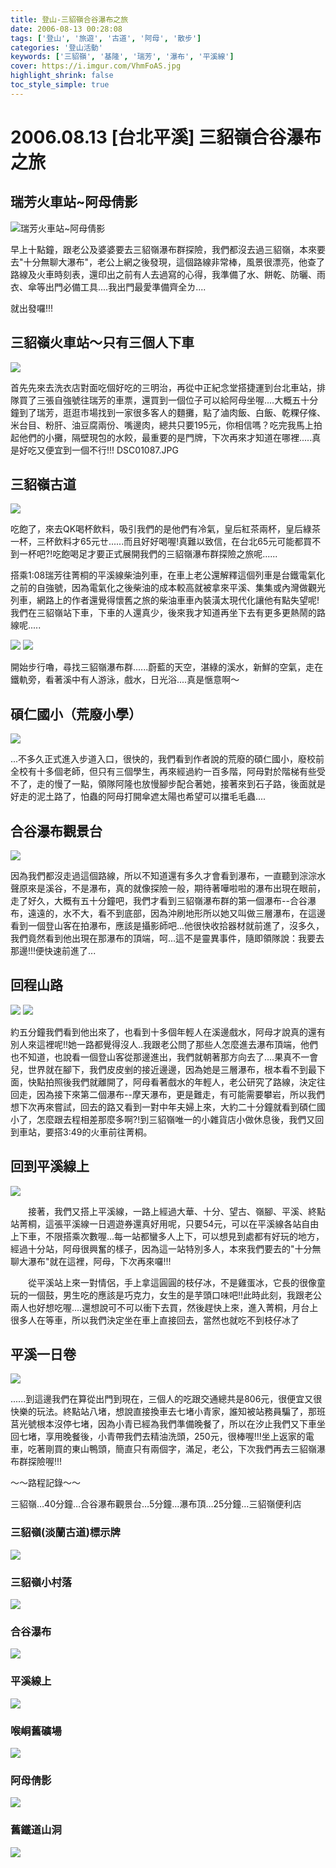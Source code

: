 ```yaml
---
title: 登山-三貂嶺合谷瀑布之旅
date: 2006-08-13 00:28:08
tags: ['登山', '旅遊', '古道', '阿母', '散步']
categories: '登山活動'
keywords: ['三貂嶺', '基隆', '瑞芳', '瀑布', '平溪線']
cover: https://i.imgur.com/VhmFoAS.jpg
highlight_shrink: false
toc_style_simple: true
---
```


# 2006.08.13 [台北平溪] 三貂嶺合谷瀑布之旅
## 瑞芳火車站~阿母倩影
![瑞芳火車站~阿母倩影](https://i.imgur.com/VhmFoAS.jpg)

早上十點鐘，跟老公及婆婆要去三貂嶺瀑布群探險，我們都沒去過三貂嶺，本來要去"十分無聊大瀑布"，老公上網之後發現，這個路線非常棒，風景很漂亮，他查了路線及火車時刻表，還印出之前有人去過寫的心得，我準備了水、餅乾、防曬、雨衣、傘等出門必備工具....我出門最愛準備齊全ㄌ....

就出發囉!!!

## 三貂嶺火車站～只有三個人下車
![](https://imgur.com/10FQ6Nt.jpg)

首先先來去洗衣店對面吃個好吃的三明治，再從中正紀念堂搭捷運到台北車站，排隊買了三張自強號往瑞芳的車票，還買到一個位子可以給阿母坐喔....大概五十分鐘到了瑞芳，逛逛市場找到一家很多客人的麵攤，點了滷肉飯、白飯、乾粿仔條、米台目、粉肝、油豆腐兩份、嘴邊肉，總共只要195元，你相信嗎？吃完我馬上拍起他們的小攤，隔壁現包的水餃，最重要的是門牌，下次再來才知道在哪裡.....真是好吃又便宜到一個不行!!!
DSC01087.JPG

## 三貂嶺古道
![](https://imgur.com/4ZMjlGy.jpg)

吃飽了，來去QK喝杯飲料，吸引我們的是他們有冷氣，皇后紅茶兩杯，皇后綠茶一杯，三杯飲料才65元ㄝ......而且好好喝喔!真難以致信，在台北65元可能都買不到一杯吧?!吃飽喝足才要正式展開我們的三貂嶺瀑布群探險之旅呢......

搭乘1:08瑞芳往菁桐的平溪線柴油列車，在車上老公還解釋這個列車是台鐵電氣化之前的自強號，因為電氣化之後柴油的成本較高就被拿來平溪、集集或內灣做觀光列車，網路上的作者還覺得懷舊之旅的柴油車車內裝潢太現代化讓他有點失望呢!我們在三貂嶺站下車，下車的人還真少，後來我才知道再坐下去有更多更熱鬧的路線呢.....

![](https://imgur.com/nT1boDV.jpg)
![](https://imgur.com/aKDiTQc.jpg)

開始步行嚕，尋找三貂嶺瀑布群......蔚藍的天空，湛綠的溪水，新鮮的空氣，走在鐵軌旁，看著溪中有人游泳，戲水，日光浴....真是愜意啊～

## 碩仁國小（荒廢小學）
![](https://imgur.com/jZ1kJ31.jpg)

...不多久正式進入步道入口，很快的，我們看到作者說的荒廢的碩仁國小，廢校前全校有十多個老師，但只有三個學生，再來經過約一百多階，阿母對於階梯有些受不了，走的慢了一點，領隊阿隆也放慢腳步配合著她，接著來到石子路，後面就是好走的泥土路了，怕蟲的阿母打開傘遮太陽也希望可以擋毛毛蟲....

## 合谷瀑布觀景台
![](https://imgur.com/eIsQ5rd.jpg)

因為我們都沒走過這個路線，所以不知道還有多久才會看到瀑布，一直聽到淙淙水聲原來是溪谷，不是瀑布，真的就像探險一般，期待著嘩啦啦的瀑布出現在眼前，走了好久，大概有五十分鐘吧，我們才看到三貂嶺瀑布群的第一個瀑布--合谷瀑布，遠遠的，水不大，看不到底部，因為沖刷地形所以她又叫做三層瀑布，在這邊看到一個登山客在拍瀑布，應該是攝影師吧...他很快收拾器材就前進了，沒多久，我們竟然看到他出現在那瀑布的頂端，呵...這不是靈異事件，隨即領隊說：我要去那邊!!!便快速前進了...

## 回程山路
![](https://i.imgur.com/BJRPaqy.jpg)
![](https://imgur.com/e1SjIt1.jpg)

約五分鐘我們看到他出來了，也看到十多個年輕人在溪邊戲水，阿母才說真的還有別人來這裡呢!!她一路都覺得沒人..我跟老公問了那些人怎麼進去瀑布頂端，他們也不知道，也說看一個登山客從那邊進出，我們就朝著那方向去了....果真不一會兒，世界就在腳下，我們皮皮剉的接近邊邊，因為她是三層瀑布，根本看不到最下面，快點拍照後我們就離開了，阿母看著戲水的年輕人，老公研究了路線，決定往回走，因為接下來第二個瀑布--摩天瀑布，更是難走，有可能需要攀岩，所以我們想下次再來嘗試，回去的路又看到一對中年夫婦上來，大約二十分鐘就看到碩仁國小了，怎麼跟去程相差那麼多啊?!到三貂嶺唯一的小雜貨店小做休息後，我們又回到車站，要搭3:49的火車前往菁桐。

## 回到平溪線上
![](https://i.imgur.com/U1Atx5T.jpg)

　　接著，我們又搭上平溪線，一路上經過大華、十分、望古、嶺腳、平溪、終點站菁桐，這張平溪線一日週遊券還真好用呢，只要54元，可以在平溪線各站自由上下車，不限搭乘次數喔...每一站都蠻多人上下，可以想見到處都有好玩的地方，經過十分站，阿母很興奮的樣子，因為這一站特別多人，本來我們要去的"十分無聊大瀑布"就在這裡，阿母，下次再來囉!!!

　　從平溪站上來一對情侶，手上拿這圓圓的枝仔冰，不是雞蛋冰，它長的很像童玩的一個鼓，男生吃的應該是巧克力，女生的是芋頭口味吧!!此時此刻，我跟老公兩人也好想吃喔....還想說可不可以衝下去買，然後趕快上來，進入菁桐，月台上很多人在等車，所以我們決定坐在車上直接回去，當然也就吃不到枝仔冰了

## 平溪一日卷
![](https://i.imgur.com/1n87uwp.jpg)

......到這邊我們在算從出門到現在，三個人的吃跟交通總共是806元，很便宜又很快樂的玩法。終點站八堵，想說直接換車去七堵小青家，誰知被站務員騙了，那班莒光號根本沒停七堵，因為小青已經為我們準備晚餐了，所以在汐止我們又下車坐回七堵，享用晚餐後，小青帶我們去精油洗頭，250元，很棒喔!!!坐上返家的電車，吃著剛買的東山鴨頭，簡直只有兩個字，滿足，老公，下次我們再去三貂嶺瀑布群探險喔!!!

～～路程記錄～～
<div class="note info flat"> 三貂嶺…40分鐘…合谷瀑布觀景台…5分鐘…瀑布頂…25分鐘…三貂嶺便利店 </div>

### 三貂嶺(淡蘭古道)標示牌
![](https://i.imgur.com/W64jodl.jpg)
### 三貂嶺小村落
![](https://i.imgur.com/VA6cFdt.jpg)

### 合谷瀑布 　　　　　　　　　　　　　　　　　　　　　
![](https://i.imgur.com/EBYwjQx.jpg)

### 平溪線上
![](https://i.imgur.com/9JxLwlq.jpg)

### 喉峒舊礦場
![](https://i.imgur.com/8R9fN3j.jpg)

### 阿母倩影
![](https://i.imgur.com/egkJltb.jpg)


### 舊鐵道山洞
![](https://i.imgur.com/wSO7XOg.jpg)